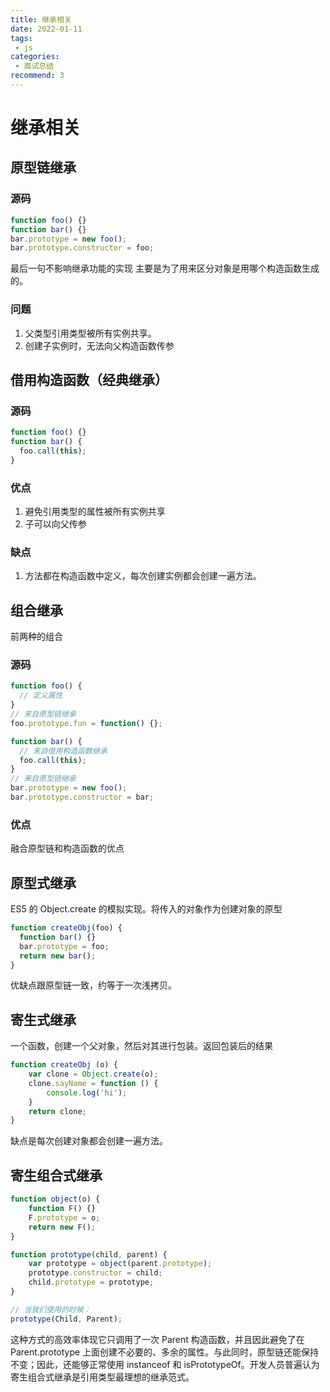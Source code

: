 ```yaml
---
title: 继承相关
date: 2022-01-11
tags:
 - js
categories:
 - 面试总结
recommend: 3
---
```


# 继承相关
## 原型链继承
### 源码
``` js
function foo() {}
function bar() {}
bar.prototype = new foo();
bar.prototype.constructor = foo;
```
最后一句不影响继承功能的实现 主要是为了用来区分对象是用哪个构造函数生成的。
### 问题
1. 父类型引用类型被所有实例共享。
2. 创建子实例时，无法向父构造函数传参

## 借用构造函数（经典继承）
### 源码
```js
function foo() {}
function bar() {
  foo.call(this);
}
```
### 优点
1. 避免引用类型的属性被所有实例共享
2. 子可以向父传参

### 缺点
1. 方法都在构造函数中定义，每次创建实例都会创建一遍方法。

## 组合继承
前两种的组合
### 源码
```js
function foo() {
  // 定义属性
}
// 来自原型链继承
foo.prototype.fun = function() {};

function bar() {
  // 来自借用构造函数继承
  foo.call(this);
}
// 来自原型链继承
bar.prototype = new foo();
bar.prototype.constructor = bar;
```

### 优点
融合原型链和构造函数的优点

## 原型式继承
ES5 的 Object.create 的模拟实现。将传入的对象作为创建对象的原型
```js
function createObj(foo) {
  function bar() {}
  bar.prototype = foo;
  return new bar();
} 
```
优缺点跟原型链一致，约等于一次浅拷贝。

## 寄生式继承
一个函数，创建一个父对象，然后对其进行包装。返回包装后的结果
```js
function createObj (o) {
    var clone = Object.create(o);
    clone.sayName = function () {
        console.log('hi');
    }
    return clone;
}
```
缺点是每次创建对象都会创建一遍方法。

## 寄生组合式继承

```js
function object(o) {
    function F() {}
    F.prototype = o;
    return new F();
}

function prototype(child, parent) {
    var prototype = object(parent.prototype);
    prototype.constructor = child;
    child.prototype = prototype;
}

// 当我们使用的时候：
prototype(Child, Parent);
```
这种方式的高效率体现它只调用了一次 Parent 构造函数，并且因此避免了在 Parent.prototype 上面创建不必要的、多余的属性。与此同时，原型链还能保持不变；因此，还能够正常使用 instanceof 和 isPrototypeOf。开发人员普遍认为寄生组合式继承是引用类型最理想的继承范式。

